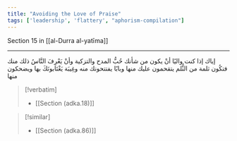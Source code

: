 ```yaml
---
title: "Avoiding the Love of Praise"
tags: ['leadership', 'flattery', "aphorism-compilation"]
---
```


 Section 15 in [[al-Durra al-yatīma]]

---
إياك إذا كنت واليًا أنْ يكون من شأنك حُبُّ المدح والتزكية وأنْ يَعْرِفَ النَّاسُ ذلك منك فتكُون ثلمة من الثُّلم يتقحمون عليك منها وبابًا يفتتحونك منه وغِيبَة يَغْتَابونَكَ بها ويضحكون منها

> [!verbatim]
> - [[Section (adka.18)]]

> [!similar]
> - [[Section (adka.86)]]
